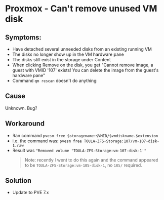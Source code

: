 # Proxmox - Can't remove unused VM disk

## Symptoms:

- Have detached several unneeded disks from an existing running VM
- The disks no longer show up in the VM hardware pane
- The disks still exist in the storage under Content
- When clicking Remove on the disk, you get "Cannot remove image, a guest with VMID '107' exists! You can delete the image from the guest's hardware pane"
- Command `qm rescan` doesn't do anything

## Cause

Unknown. Bug?

## Workaround

- Ran command `pvesm free $storagename:$VMID/$vmdiskname.$extension`
- i.e. the command was: `pvesm free TOULA-ZFS-Storage:107/vm-107-disk-1.raw`
- Result was `"Removed volume 'TOULA-ZFS-Storage:vm-107-disk-1'"`
  > Note: recently I went to do this again and the command appeared to be `TOULA-ZFS-Storage:vm-105-disk-1`, no `105/` required.

## Solution

- Update to PVE 7.x
